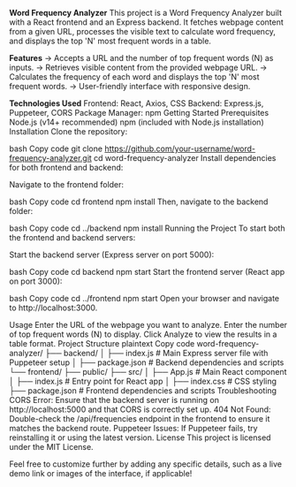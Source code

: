 **Word Frequency Analyzer**
This project is a Word Frequency Analyzer built with a React frontend and an Express backend. It fetches webpage content from a given URL, processes the visible text to calculate word frequency, and displays the top 'N' most frequent words in a table.

**Features**
-> Accepts a URL and the number of top frequent words (N) as inputs.
-> Retrieves visible content from the provided webpage URL.
-> Calculates the frequency of each word and displays the top 'N' most frequent words.
-> User-friendly interface with responsive design.

**Technologies Used**
Frontend: React, Axios, CSS
Backend: Express.js, Puppeteer, CORS
Package Manager: npm
Getting Started
Prerequisites
Node.js (v14+ recommended)
npm (included with Node.js installation)
Installation
Clone the repository:

bash
Copy code
git clone https://github.com/your-username/word-frequency-analyzer.git
cd word-frequency-analyzer
Install dependencies for both frontend and backend:

Navigate to the frontend folder:

bash
Copy code
cd frontend
npm install
Then, navigate to the backend folder:

bash
Copy code
cd ../backend
npm install
Running the Project
To start both the frontend and backend servers:

Start the backend server (Express server on port 5000):

bash
Copy code
cd backend
npm start
Start the frontend server (React app on port 3000):

bash
Copy code
cd ../frontend
npm start
Open your browser and navigate to http://localhost:3000.

Usage
Enter the URL of the webpage you want to analyze.
Enter the number of top frequent words (N) to display.
Click Analyze to view the results in a table format.
Project Structure
plaintext
Copy code
word-frequency-analyzer/
├── backend/
│   ├── index.js            # Main Express server file with Puppeteer setup
│   ├── package.json        # Backend dependencies and scripts
└── frontend/
    ├── public/
    ├── src/
    │   ├── App.js          # Main React component
    │   ├── index.js        # Entry point for React app
    │   ├── index.css       # CSS styling
    ├── package.json        # Frontend dependencies and scripts
Troubleshooting
CORS Error: Ensure that the backend server is running on http://localhost:5000 and that CORS is correctly set up.
404 Not Found: Double-check the /api/frequencies endpoint in the frontend to ensure it matches the backend route.
Puppeteer Issues: If Puppeteer fails, try reinstalling it or using the latest version.
License
This project is licensed under the MIT License.

Feel free to customize further by adding any specific details, such as a live demo link or images of the interface, if applicable!
